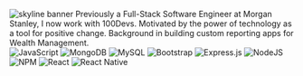 ![skyline banner](https://github.com/jonathanByersBetterbytes/jonathanByersBetterbytes/assets/146388104/a6e16f10-0aa0-4176-b0eb-31f1c5634114)
Previously a Full-Stack Software Engineer at Morgan Stanley, I now work with 100Devs. Motivated by the power of technology as a tool for positive change. Background in building custom reporting apps for Wealth Management.<br>
![JavaScript](https://img.shields.io/badge/javascript-%23323330.svg?style=for-the-badge&logo=javascript&logoColor=%23F7DF1E)
![MongoDB](https://img.shields.io/badge/MongoDB-%234ea94b.svg?style=for-the-badge&logo=mongodb&logoColor=white)	![MySQL](https://img.shields.io/badge/mysql-%2300f.svg?style=for-the-badge&logo=mysql&logoColor=white)
![Bootstrap](https://img.shields.io/badge/bootstrap-%238511FA.svg?style=for-the-badge&logo=bootstrap&logoColor=white)
![Express.js](https://img.shields.io/badge/express.js-%23404d59.svg?style=for-the-badge&logo=express&logoColor=%2361DAFB) 
![NodeJS](https://img.shields.io/badge/node.js-6DA55F?style=for-the-badge&logo=node.js&logoColor=white)
![NPM](https://img.shields.io/badge/NPM-%23CB3837.svg?style=for-the-badge&logo=npm&logoColor=white)
![React](https://img.shields.io/badge/react-%2320232a.svg?style=for-the-badge&logo=react&logoColor=%2361DAFB)
![React Native](https://img.shields.io/badge/react_native-%2320232a.svg?style=for-the-badge&logo=react&logoColor=%2361DAFB)


<!---
jonathanByersBetterbytes/jonathanByersBetterbytes is a ✨ special ✨ repository because its `README.md` (this file) appears on your GitHub profile.
You can click the Preview link to take a look at your changes.
--->
